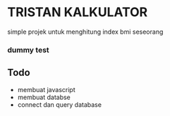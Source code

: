# TRISTAN KALKULATOR

simple projek untuk menghitung index bmi seseorang

### dummy test

## Todo

- membuat javascript
- membuat databse
- connect dan query database
